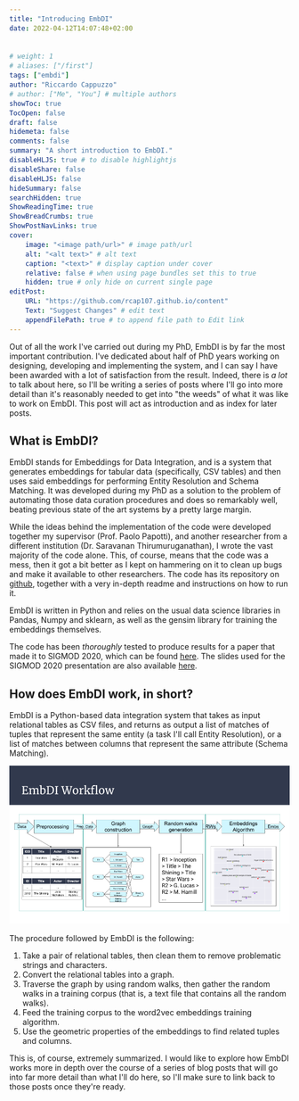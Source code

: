 ```yaml
---
title: "Introducing EmbDI"
date: 2022-04-12T14:07:48+02:00


# weight: 1
# aliases: ["/first"]
tags: ["embdi"]
author: "Riccardo Cappuzzo"
# author: ["Me", "You"] # multiple authors
showToc: true
TocOpen: false
draft: false
hidemeta: false
comments: false
summary: "A short introduction to EmbDI."
disableHLJS: true # to disable highlightjs
disableShare: false
disableHLJS: false
hideSummary: false
searchHidden: true
ShowReadingTime: true
ShowBreadCrumbs: true
ShowPostNavLinks: true
cover:
    image: "<image path/url>" # image path/url
    alt: "<alt text>" # alt text
    caption: "<text>" # display caption under cover
    relative: false # when using page bundles set this to true
    hidden: true # only hide on current single page
editPost:
    URL: "https://github.com/rcap107.github.io/content"
    Text: "Suggest Changes" # edit text
    appendFilePath: true # to append file path to Edit link
---
```


Out of all the work I've carried out during my PhD, EmbDI is by far the most
important contribution. I've dedicated about half of PhD years working on
designing, developing and implementing the system, and I can say I have been
awarded with a lot of satisfaction from the result. Indeed, there is *a lot* to
talk about here, so I'll be writing a series of posts where I'll go into more
detail than it's reasonably needed to get into "the weeds" of what it was like
to work on EmbDI. This post will act as introduction and as index for later posts.

## What is EmbDI?
EmbDI stands for Embeddings for Data Integration, and is a system that generates
embeddings for tabular data (specifically, CSV tables) and then
uses said embeddings for performing Entity Resolution and Schema Matching. It was
developed during my PhD as a solution to the problem of automating those data
curation procedures and does so remarkably well, beating previous state of the
art systems by a pretty large margin.

While the ideas behind the implementation
of the code were developed together my supervisor (Prof. Paolo Papotti), and another
researcher from a different institution (Dr. Saravanan Thirumuruganathan), I wrote
the vast majority of the code alone. This, of course, means that the code was a
mess, then it got a bit better as I kept on hammering on it to clean up bugs
and make it available to other researchers. The code has its repository on
[github](https://github.com/rcap107/embdi), together with a very
in-depth readme and instructions on how to run it.

EmbDI is written in Python and relies on the usual data science libraries in
Pandas, Numpy and sklearn, as well as the gensim library for training the
embeddings themselves.

The code has been *thoroughly* tested to produce results for a paper that
made it to SIGMOD 2020, which can be
found [here](/pubs/sigmod-2020-embdi.pdf).
The slides used for the SIGMOD 2020 presentation are also available
[here](https://docs.google.com/presentation/d/e/2PACX-1vRqWYodB5N6J68WxohcnmxIIWMaac98TwNsM4K8fh15u5wKNQxUtlIpIa7_nebVEeedD8ZhJXgoizPf/pub?start=true&loop=true&delayms=3000).




## How does EmbDI work, in short?
EmbDI is a Python-based data integration system that takes as input relational
tables as CSV files, and returns as output a list of matches of tuples that
represent the same entity (a task I'll call Entity Resolution), or a list of
matches between columns that represent the same attribute (Schema Matching).

![png](/images/embdi/embdi_workflow.png)

The procedure followed by EmbDI is the following:

1. Take a pair of relational tables, then clean them to remove problematic strings and characters.
2. Convert the relational tables into a graph.
3. Traverse the graph by using random walks, then gather the random walks in a training corpus (that is, a text file that contains all the
random walks).
4. Feed the training corpus to the word2vec embeddings training algorithm.
5. Use the geometric properties of the embeddings to find related tuples and columns.

This is, of course, extremely summarized. I would like to explore how EmbDI
works more in depth over the course of a series of blog posts that will go into
far more detail than what I'll do here, so I'll make sure to link back to those
posts once they're ready.
